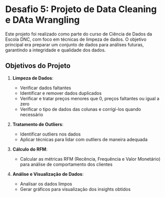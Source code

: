 # Desafio 5: Projeto de Data Cleaning e DAta Wrangling

Este projeto foi realizado como parte do curso de Ciência de Dados da Escola DNC, com foco em técnicas de limpeza de dados. O objetivo principal era preparar um conjunto de dados para análises futuras, garantindo a integridade e qualidade dos dados.

## Objetivos do Projeto

1. **Limpeza de Dados**:
    - Verificar dados faltantes
    - Identificar e remover dados duplicados
    - Verificar e tratar preços menores que 0, preços faltantes ou igual a zero
    - Verificar o tipo de dados das colunas e corrigi-los quando necessário

2. **Tratamento de Outliers**:
    - Identificar outliers nos dados
    - Aplicar técnicas para lidar com outliers de maneira adequada

3. **Cálculo do RFM**:
    - Calcular as métricas RFM (Recência, Frequência e Valor Monetário) para análise de comportamento dos clientes

4. **Análise e Visualização de Dados**:
    - Analisar os dados limpos
    - Gerar gráficos para visualização dos insights obtidos
